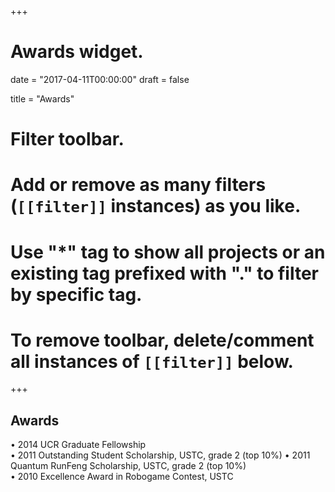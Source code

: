 +++
# Awards widget.

date = "2017-04-11T00:00:00"
draft = false

title = "Awards"

# Filter toolbar.
# Add or remove as many filters (`[[filter]]` instances) as you like.
# Use "*" tag to show all projects or an existing tag prefixed with "." to filter by specific tag.
# To remove toolbar, delete/comment all instances of `[[filter]]` below.

+++

## Awards<br />

• 2014 UCR Graduate Fellowship<br />
• 2011 Outstanding Student Scholarship, USTC, grade 2 (top 10%) • 2011 Quantum RunFeng Scholarship, USTC, grade 2 (top 10%)<br />
• 2010 Excellence Award in Robogame Contest, USTC<br />

